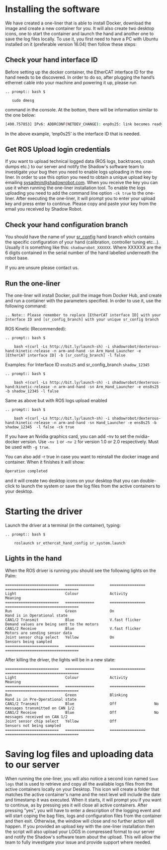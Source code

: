 # Installing the software

We have created a one-liner that is able to install Docker, download the image and create a new container for you. It will also create two desktop icons, one to start the container and launch the hand and another one to save the log files locally. To use it, you first need to have a PC with Ubuntu installed on it (preferable version 16.04) then follow these steps:

## Check your hand interface ID

Before setting up the docker container, the EtherCAT interface ID for the hand needs to be discovered. In order to do so, after plugging the hand’s ethernet cable into your machine and powering it up, please run

```eval_rst
.. prompt:: bash $

   sudo dmesg
```
command in the console. At the bottom, there will be information similar to the one below:

```bash
[490.757853] IPv6: ADDRCONF(NETDEV_CHANGE): enp0s25: link becomes ready
```
In the above example, ‘enp0s25’ is the interface ID that is needed.

## Get ROS Upload login credentials

If you want to upload technical logged data (ROS logs, backtraces, crash dumps etc.) to our server and notify the Shadow's software team to investigate your bug then you need to enable logs uploading in the one-liner. In order to use this option you need to obtain a unique upload key by emailing sysadmin@shadowrobot.com. When you receive the key you can use it when running the one-liner installation tool. To enable the logs uploading you need to add the command line option ```-ck true``` to the one-liner.
After executing the one-liner, it will prompt you to enter your upload key and press enter to continue. Please copy and paste your key from the email you received by Shadow Robot.

## Check your hand configuration branch

You should have the name of your [sr_config](https://github.com/shadow-robot/sr-config) hand branch which contains the specific configuration of your hand (calibration, controller tuning etc…).
Usually it is something like this: ``shadowrobot_XXXXXX``. Where XXXXXX are the 6 digits contained in the serial number of the hand labelled underneath the robot base.

If you are unsure please contact us.

## Run the one-liner

The one-liner will install Docker, pull the image from Docker Hub, and create and run a container with the parameters specified. In order to use it, use the following command:

```eval_rst
.. Note:: Please remember to replace [EtherCAT interface ID] with your Interface ID and [sr_config_branch] with your unique sr_config branch
```

ROS Kinetic (Recommended):

```eval_rst
.. prompt:: bash $

    bash <(curl -Ls http://bit.ly/launch-sh) -i shadowrobot/dexterous-hand:kinetic-release -n arm-and-hand -sn Arm_Hand_Launcher -e [EtherCAT interface ID] -b [sr_config_branch] -l false
```

Examples:
For Interface ID ```ens0s25``` and sr_config_branch ```shadow_12345```

```eval_rst
.. prompt:: bash $

    bash <(curl -Ls http://bit.ly/launch-sh) -i shadowrobot/dexterous-hand:kinetic-release -n arm-and-hand -sn Arm_Hand_Launcher -e ens0s25 -b shadow_12345 -l false
```  

Same as above but with ROS logs upload enabled

```eval_rst
.. prompt:: bash $

    bash <(curl -Ls http://bit.ly/launch-sh) -i shadowrobot/dexterous-hand:kinetic-release -n arm-and-hand -sn Hand_Launcher -e ens0s25 -b shadow_12345  -l false -ck true 
```  

If you have an Nvidia graphics card, you can add -nv to set the nvidia-docker version. Use ``-nv 1`` or ``-nv 2`` for version 1.0 or 2.0 respectively. Must be used with ``-g true``.

You can also add -r true in case you want to reinstall the docker image and container. When it finishes it will show:

```bash
Operation completed
```

and it will create two desktop icons on your desktop that you can double-click to launch the system or save the log files from the active containers to your desktop.

# Starting the driver

Launch the driver at a terminal (in the container), typing:

```eval_rst
.. prompt:: bash $

    roslaunch sr_ethercat_hand_config sr_system.launch
```

## Lights in the hand
When the ROS driver is running you should see the following lights on the Palm:

```eval_rst
========================   =============       ================    =================================
Light                      Colour              Activity            Meaning
========================   =============       ================    =================================
Run                        Green               On                  Hand is in Operational state
CAN1/2 Transmit            Blue                V.fast flicker      Demand values are being sent to the motors
CAN1/2 Receive             Blue                V.fast flicker      Motors are sending sensor data
Joint sensor chip select   Yellow              On                  Sensors being sampled
========================   =============       ================    =================================
```

After killing the driver, the lights will be in a new state:
```eval_rst
========================   =============       ================    =================================
Light                      Colour              Activity            Meaning
========================   =============       ================    =================================
Run                        Green               Blinking            Hand is in Pre-Operational state
CAN1/2 Transmit            Blue                Off                 No messages transmitted on CAN 1/2
CAN1/2 Receive             Blue                Off                 No messages received on CAN 1/2
Joint sensor chip select   Yellow              Off                 Sensors not being sampled
========================   =============       ================    =================================
```

# Saving log files and uploading data to our server
When running the one-liner, you will also notice a second icon named `Save logs` that is used to retrieve and copy all the available logs files from the active containers locally on your Desktop. This icon will create a folder that matches the active container's name and the next level will include the date and timestamp it was executed. When it starts, it will prompt you if you want to continue, as by pressing yes it will close all active containers. After pressing "yes", you will have to enter a description of the logging event and will start coping the bag files, logs and configuration files from the container and then exit. Otherwise, the window will close and no further action will happen. If you provided an upload key with the one-liner installation then the script will also upload your LOGS in compressed format to our server and notify the Shadow's software team about the upload. This will allow the team to fully investigate your issue and provide support where needed.
